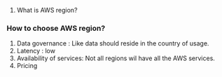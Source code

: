 1. What is AWS region?



### How to choose AWS region?
1. Data governance : Like data should reside in the country of usage.
2. Latency : low
3. Availability of services: Not all regions wil have all the AWS services.
4. Pricing


